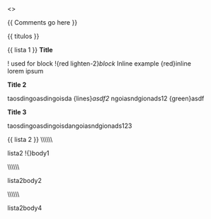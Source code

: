 ﻿<<list>>

{{
    Comments go here
}}

{{ titulos }}

{{ lista 1 }}
**Title**

! used for block !{red lighten-2}*block* 
Inline example {red}inline  
lorem ipsum 

**Title 2**    

taosdingoasdingoisda {lines}*asdf2* ngoiasndgionads12 {green}asdf


**Title 3**

taosdingoasdingoisdangoiasndgionads123




{{ lista 2 }}
\\\\\\\\\\\

lista2 !{}body1


\\\\\\\\\\\

lista2body2


\\\\\\\\\\\

lista2body4